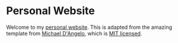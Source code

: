 # Personal Website

Welcome to my [personal website](https://moritzhauschulz.github.io/). This is adapted from the amazing template from [Michael D'Angelo](https://mldangelo.com), which is [MIT licensed](https://github.com/mldangelo/personal-site/blob/main/LICENSE).

